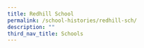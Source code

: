```yaml
---
title: Redhill School
permalink: /school-histories/redhill-sch/
description: ""
third_nav_title: Schools
---
```


